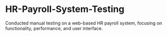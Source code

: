 # HR-Payroll-System-Testing
Conducted manual testing on a web-based HR payroll system, focusing on functionality, performance, and user interface.
